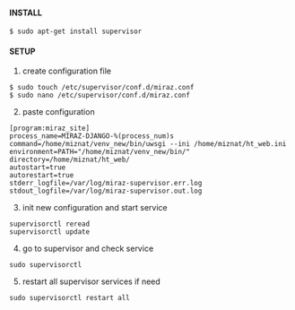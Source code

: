 #### INSTALL

```
$ sudo apt-get install supervisor
```

#### SETUP


1. create configuration file

```
$ sudo touch /etc/supervisor/conf.d/miraz.conf
$ sudo nano /etc/supervisor/conf.d/miraz.conf
```


2. paste configuration

```
[program:miraz_site]
process_name=MIRAZ-DJANGO-%(process_num)s
command=/home/miznat/venv_new/bin/uwsgi --ini /home/miznat/ht_web.ini
environment=PATH="/home/miznat/venv_new/bin/"
directory=/home/miznat/ht_web/
autostart=true
autorestart=true
stderr_logfile=/var/log/miraz-supervisor.err.log
stdout_logfile=/var/log/miraz-supervisor.out.log
```

3. init new configuration and start service

```
supervisorctl reread
supervisorctl update
```

4. go to supervisor and check service

```
sudo supervisorctl
```

5. restart all supervisor services if need

```
sudo supervisorctl restart all
```